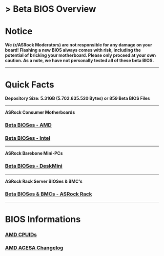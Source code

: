 # > Beta BIOS Overview

# Notice
<p class="markYellow"><b>We (r/ASRock Moderators) are not responsible for any damage on your board!  
Flashing a new BIOS always comes with risk, including the potential of bricking your motherboard.  
Please only proceed at your own caution. As a note, we have not personally tested all of these beta BIOS.</b></p>

***

# Quick Facts  
**Depository Size: 5.31GB (5.702.635.520 Bytes) or 859 Beta BIOS Files**

***

**ASRock Consumer Motherboards** 

### [Beta BIOSes - AMD](beta_bios_amd)  
### [Beta BIOSes - Intel](beta_bios_intel)

***

**ASRock Barebone Mini-PCs**  

### [Beta BIOSes - DeskMini](beta_bios_deskmini)

***

**ASRock Rack Server BIOSes & BMC's**

### [Beta BIOSes & BMCs - ASRock Rack](beta_bios_rack)

***

# BIOS Informations

### [AMD CPUIDs](amd_cpu_ids)
### [AMD AGESA Changelog](about_agesa)


